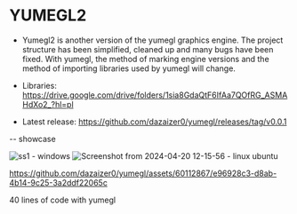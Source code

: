 # YUMEGL2
- Yumegl2 is another version of the yumegl graphics engine. 
The project structure has been simplified, cleaned up and many bugs have been fixed. 
With yumegl, the method of marking engine versions and the method of importing libraries used by yumegl will change.

- Libraries: https://drive.google.com/drive/folders/1sia8GdaQtF6IfAa7QOfRG_ASMAHdXo2_?hl=pl
- Latest release: https://github.com/dazaizer0/yumegl/releases/tag/v0.0.1

-- showcase

![ss1](https://github.com/dazaizer0/yumegl/assets/60112867/3df06eea-78ca-48ff-a253-3ca0945d1f59) - windows
![Screenshot from 2024-04-20 12-15-56](https://github.com/dazaizer0/yumegl/assets/60112867/796c07a9-6fdd-4de1-a640-0946d5775e3d) - linux ubuntu


https://github.com/dazaizer0/yumegl/assets/60112867/e96928c3-d8ab-4b14-9c25-3a2ddf22065c

40 lines of code with yumegl


